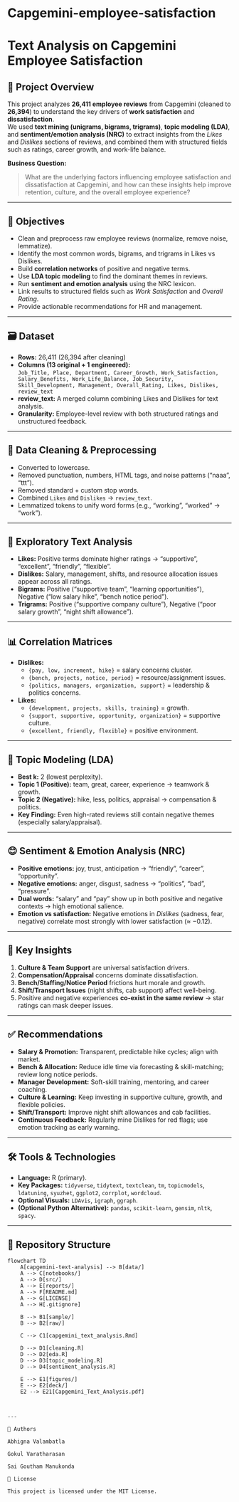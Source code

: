 # Capgemini-employee-satisfaction
# Text Analysis on Capgemini Employee Satisfaction

## 📌 Project Overview
This project analyzes **26,411 employee reviews** from Capgemini (cleaned to **26,394**) to understand the key drivers of **work satisfaction** and **dissatisfaction**.  
We used **text mining (unigrams, bigrams, trigrams)**, **topic modeling (LDA)**, and **sentiment/emotion analysis (NRC)** to extract insights from the *Likes* and *Dislikes* sections of reviews, and combined them with structured fields such as ratings, career growth, and work-life balance.

**Business Question:**  
> What are the underlying factors influencing employee satisfaction and dissatisfaction at Capgemini, and how can these insights help improve retention, culture, and the overall employee experience?

---

## 🎯 Objectives
- Clean and preprocess raw employee reviews (normalize, remove noise, lemmatize).
- Identify the most common words, bigrams, and trigrams in Likes vs Dislikes.
- Build **correlation networks** of positive and negative terms.
- Use **LDA topic modeling** to find the dominant themes in reviews.
- Run **sentiment and emotion analysis** using the NRC lexicon.
- Link results to structured fields such as *Work Satisfaction* and *Overall Rating*.
- Provide actionable recommendations for HR and management.

---

## 🗃️ Dataset
- **Rows:** 26,411 (26,394 after cleaning)
- **Columns (13 original + 1 engineered):**  
  `Job_Title, Place, Department, Career_Growth, Work_Satisfaction, Salary_Benefits, Work_Life_Balance, Job_Security, Skill_Development, Management, Overall_Rating, Likes, Dislikes, review_text`  
- **review_text:** A merged column combining Likes and Dislikes for text analysis.
- **Granularity:** Employee-level review with both structured ratings and unstructured feedback.

---

## 🧹 Data Cleaning & Preprocessing
- Converted to lowercase.  
- Removed punctuation, numbers, HTML tags, and noise patterns (“naaa”, “ttt”).  
- Removed standard + custom stop words.  
- Combined `Likes` and `Dislikes` → `review_text`.  
- Lemmatized tokens to unify word forms (e.g., “working”, “worked” → “work”).

---

## 🔎 Exploratory Text Analysis
- **Likes:** Positive terms dominate higher ratings → “supportive”, “excellent”, “friendly”, “flexible”.  
- **Dislikes:** Salary, management, shifts, and resource allocation issues appear across all ratings.  
- **Bigrams:** Positive (“supportive team”, “learning opportunities”), Negative (“low salary hike”, “bench notice period”).  
- **Trigrams:** Positive (“supportive company culture”), Negative (“poor salary growth”, “night shift allowance”).

---

## 📊 Correlation Matrices
- **Dislikes:**  
  - `{pay, low, increment, hike}` = salary concerns cluster.  
  - `{bench, projects, notice, period}` = resource/assignment issues.  
  - `{politics, managers, organization, support}` = leadership & politics concerns.  
- **Likes:**  
  - `{development, projects, skills, training}` = growth.  
  - `{support, supportive, opportunity, organization}` = supportive culture.  
  - `{excellent, friendly, flexible}` = positive environment.

---

## 🧠 Topic Modeling (LDA)
- **Best k:** 2 (lowest perplexity).  
- **Topic 1 (Positive):** team, great, career, experience → teamwork & growth.  
- **Topic 2 (Negative):** hike, less, politics, appraisal → compensation & politics.  
- **Key Finding:** Even high-rated reviews still contain negative themes (especially salary/appraisal).

---

## 😊 Sentiment & Emotion Analysis (NRC)
- **Positive emotions:** joy, trust, anticipation → “friendly”, “career”, “opportunity”.  
- **Negative emotions:** anger, disgust, sadness → “politics”, “bad”, “pressure”.  
- **Dual words:** “salary” and “pay” show up in both positive and negative contexts → high emotional salience.  
- **Emotion vs satisfaction:** Negative emotions in *Dislikes* (sadness, fear, negative) correlate most strongly with lower satisfaction (≈ −0.12).

---

## 📌 Key Insights
1. **Culture & Team Support** are universal satisfaction drivers.  
2. **Compensation/Appraisal** concerns dominate dissatisfaction.  
3. **Bench/Staffing/Notice Period** frictions hurt morale and growth.  
4. **Shift/Transport Issues** (night shifts, cab support) affect well-being.  
5. Positive and negative experiences **co-exist in the same review** → star ratings can mask deeper issues.

---

## ✅ Recommendations
- **Salary & Promotion:** Transparent, predictable hike cycles; align with market.  
- **Bench & Allocation:** Reduce idle time via forecasting & skill-matching; review long notice periods.  
- **Manager Development:** Soft-skill training, mentoring, and career coaching.  
- **Culture & Learning:** Keep investing in supportive culture, growth, and flexible policies.  
- **Shift/Transport:** Improve night shift allowances and cab facilities.  
- **Continuous Feedback:** Regularly mine Dislikes for red flags; use emotion tracking as early warning.

---

## 🛠️ Tools & Technologies
- **Language:** R (primary).  
- **Key Packages:** `tidyverse`, `tidytext`, `textclean`, `tm`, `topicmodels`, `ldatuning`, `syuzhet`, `ggplot2`, `corrplot`, `wordcloud`.  
- **Optional Visuals:** `LDAvis`, `igraph`, `ggraph`.  
- **(Optional Python Alternative):** `pandas`, `scikit-learn`, `gensim`, `nltk`, `spacy`.

---

## 📂 Repository Structure

```mermaid
flowchart TD
    A[capgemini-text-analysis] --> B[data/]
    A --> C[notebooks/]
    A --> D[src/]
    A --> E[reports/]
    A --> F[README.md]
    A --> G[LICENSE]
    A --> H[.gitignore]

    B --> B1[sample/]
    B --> B2[raw/]

    C --> C1[capgemini_text_analysis.Rmd]

    D --> D1[cleaning.R]
    D --> D2[eda.R]
    D --> D3[topic_modeling.R]
    D --> D4[sentiment_analysis.R]

    E --> E1[figures/]
    E --> E2[deck/]
    E2 --> E21[Capgemini_Text_Analysis.pdf]



---

👥 Authors

Abhigna Valambatla

Gokul Varatharasan

Sai Goutham Manukonda

📜 License

This project is licensed under the MIT License.

